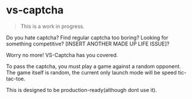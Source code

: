 # vs-captcha
> This is a work in progress.

Do you hate captcha? Find regular captcha too boring? Looking for something competitive? [INSERT ANOTHER MADE UP LIFE ISSUE]?

Worry no more! VS-Captcha has you covered.

To pass the captcha, you must play a game against a random opponent. The game itself is random, the current only launch mode will be speed tic-tac-toe.

This is designed to be production-ready(although dont use it).
